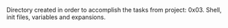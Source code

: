 Directory created in order to accomplish the tasks from project: 0x03. Shell, init files, variables and expansions.
